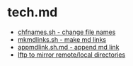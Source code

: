 # tech.md 

- [chfnames.sh - change file names](chfnames.sh.md)
- [mkmdlinks.sh - make md links](mkmdlinks.sh.md)
- [appmdlink.sh.md - append md link](appmdlink.sh.md)
- [lftp to mirror remote/local directories](lftp.mirror.md)
